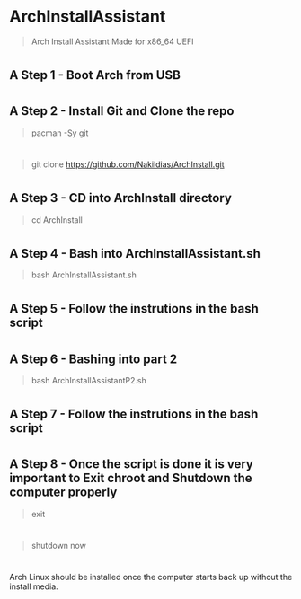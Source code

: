# ArchInstallAssistant
> Arch Install Assistant
> Made for x86_64 UEFI
#
## A Step 1 - Boot Arch from USB
#
## A Step 2 - Install Git and Clone the repo
> pacman -Sy git
#
> git clone https://github.com/Nakildias/ArchInstall.git
#
## A Step 3 - CD into ArchInstall directory
> cd ArchInstall
#
## A Step 4 - Bash into ArchInstallAssistant.sh
> bash ArchInstallAssistant.sh
#
## A Step 5 - Follow the instrutions in the bash script
#
## A Step 6 - Bashing into part 2
> bash ArchInstallAssistantP2.sh
#
## A Step 7 - Follow the instrutions in the bash script
#
## A Step 8 - Once the script is done it is very important to Exit chroot and Shutdown the computer properly
> exit
#
> shutdown now
#
Arch Linux should be installed once the computer starts back up without the install media.
